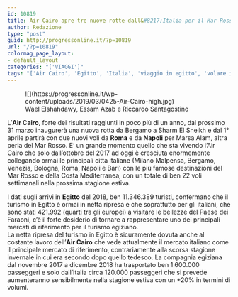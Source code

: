 ```yaml
---
id: 10819
title: Air Cairo apre tre nuove rotte dall&#8217;Italia per il Mar Rosso
author: Redazione
type: "post"
guid: http://progressonline.it/?p=10819
url: "/?p=10819"
colormag_page_layout:
- default_layout
categories: "['VIAGGI']"
tags: "['Air Cairo', 'Egitto', 'Italia', 'viaggio in egitto', 'volare in egitto', 'voli']"
---
```


<figure aria-describedby="caption-attachment-10821" class="wp-caption alignleft" id="attachment_10821" style="width: 370px">![](https://progressonline.it/wp-content/uploads/2019/03/0425-Air-Cairo-high.jpg)<figcaption class="wp-caption-text" id="caption-attachment-10821">Wael Elshahdawy, Essam Azab e Riccardo Santagostino</figcaption></figure>

L’**Air Cairo**, forte dei risultati raggiunti in poco più di un anno, dal prossimo 31 marzo inaugurerà una nuova rotta da Bergamo a Sharm El Sheikh e dal 1° aprile partirà con due nuovi voli da **Roma** e da **Napoli** per Marsa Alam, altra perla del Mar Rosso. E’ un grande momento quello che sta vivendo l’Air Cairo che solo dall’ottobre del 2017 ad oggi è cresciuta enormemente collegando ormai le principali città italiane (Milano Malpensa, Bergamo, Venezia, Bologna, Roma, Napoli e Bari) con le più famose destinazioni del Mar Rosso e della Costa Mediterranea, con un totale di ben 22 voli settimanali nella prossima stagione estiva.

I dati sugli arrivi in **Egitto** del 2018, ben 11.346.389 turisti, confermano che il turismo in Egitto è ormai in netta ripresa e che soprattutto per gli italiani, che sono stati 421.992 (quarti tra gli europei) a visitare le bellezze del Paese dei Faraoni, c’è il forte desiderio di tornare a rappresentare uno dei principali mercati di riferimento per il turismo egiziano.  
La netta ripresa del turismo in Egitto è sicuramente dovuta anche al costante lavoro dell’**Air Cairo** che vede attualmente il mercato italiano come il principale mercato di riferimento, contrariamente alla scorsa stagione invernale in cui era secondo dopo quello tedesco. La compagnia egiziana dal novembre 2017 a dicembre 2018 ha trasportato ben 1.600.000 passeggeri e solo dall’Italia circa 120.000 passeggeri che si prevede aumenteranno sensibilmente nella stagione estiva con un +20% in termini di volumi.